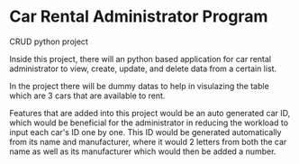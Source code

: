 # Car Rental Administrator Program
CRUD python project

Inside this project, there will an python based application for car rental administrator to view, create, update, and delete data from a certain list.

In the project there will be dummy datas to help in visulazing the table which are 3 cars that are available to rent.

Features that are added into this project would be an auto generated car ID, which would be beneficial for the administrator in reducing the workload to input each car's ID one by one. This ID would be generated automatically from its name and manufacturer, where it would 2 letters from both the car name as well as its manufacturer which would then be added a number.
